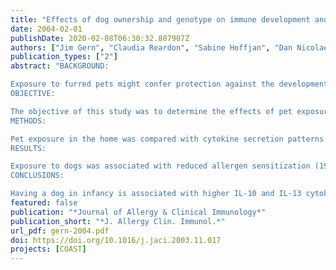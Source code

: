 ```yaml
---
title: "Effects of dog ownership and genotype on immune development and atopy in infancy"
date: 2004-02-01
publishDate: 2020-02-08T06:30:32.807907Z
authors: ["Jim Gern", "Claudia Reardon", "Sabine Hoffjan", "Dan Nicolae", "Zhanhai Li", "Kathy Roberg", "William Neaville", "Kirstin Carlson-Dakes", "Kiva Adler", "Rebekah Hamilton", "Beth Anderson", "Stephanie Gilbertson-White", "Chris Tisler", "Douglas Dasilva", "Kelly Anklam", "Lance Mikus", "Louis Rosenthal", "Carole Ober", "Ronald Gangnon", "Rob Lemanske"]
publication_types: ["2"]
abstract: "BACKGROUND:

Exposure to furred pets might confer protection against the development of allergic sensitization through a mechanism that is incompletely understood.
OBJECTIVE:

The objective of this study was to determine the effects of pet exposure and genotype on immunologic development and the incidence of atopic markers and diseases in the first year of life.
METHODS:

Pet exposure in the home was compared with cytokine secretion patterns (mitogen-stimulated mononuclear cells at birth and age 1 year) and indicators of atopy (allergen-specific and total IgE, eosinophilia, food allergy, atopic dermatitis) in 285 infants. Interactions with genotype at the CD14 locus were also evaluated in the data analyses.
RESULTS:

Exposure to dogs was associated with reduced allergen sensitization (19% vs 33%, P =.020) and atopic dermatitis (30% vs 51%, P <.001). The risk for atopic dermatitis was further influenced by genotype at the CD14 locus (P =.006), even after adjusting for exposure to dogs (P =.003). Furthermore, infants with the genotype -159TT were less likely to develop atopic dermatitis if they were exposed to a dog (5% vs 43%, P =.04). Last, dog exposure was associated with increased IL-10 (117 vs 79 pg/mL, P =.002) and IL-13 (280 vs 226 pg/mL, P =.013) responses at age 1 year.
CONCLUSIONS:

Having a dog in infancy is associated with higher IL-10 and IL-13 cytokine secretion profiles and reduced allergic sensitization and atopic dermatitis. These findings suggest that postnatal exposure to dogs can influence immune development in a genotype-specific fashion and thereby attenuate the development of atopy in at-risk children."
featured: false
publication: "*Journal of Allergy & Clinical Immunology*"
publication_short: "*J. Allergy Clin. Immunol.*"
url_pdf: gern-2004.pdf
doi: https://doi.org/10.1016/j.jaci.2003.11.017
projects: [COAST]
---
```


